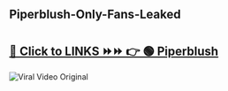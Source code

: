 
 ## Piperblush-Only-Fans-Leaked

# <h2><a href="https://clipsfans.com/Piperblush&ref=git">🔗 Click to LINKS ⏩⏩ 👉 🟢 Piperblush </a></h2>

<a href="https://clipsfans.com/Piperblush&ref=git" rel="nofollow" data-target="animated-image.originalLink"><img src="https://i.ibb.co.com/xMMVF88/686577567.gif" alt="Viral Video Original" style="max-width: 100%; display: inline-block;" data-target="animated-image.originalImage"></a>
